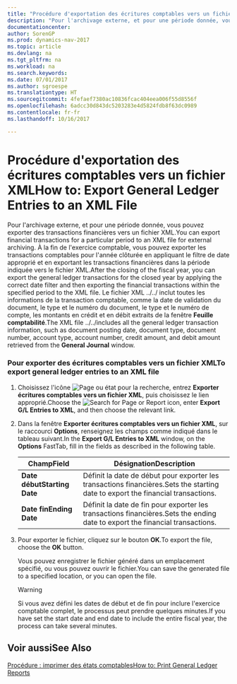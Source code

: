 ```yaml
---
title: "Procédure d'exportation des écritures comptables vers un fichier XML"
description: "Pour l'archivage externe, et pour une période donnée, vous pouvez exporter des transactions financières vers un fichier XML. À la fin de l'exercice comptable, vous pouvez exporter les transactions comptables pour l'année clôturée en appliquant le filtre de date approprié et en exportant les transactions financières dans la période indiquée vers le fichier XML. Le fichier XML ../../ inclut toutes les informations de la transaction comptable, comme la date de validation du document, le type et le numéro du document, le type et le numéro de compte, les montants en crédit et en débit extraits de la fenêtre **Feuille comptabilité**."
documentationcenter: 
author: SorenGP
ms.prod: dynamics-nav-2017
ms.topic: article
ms.devlang: na
ms.tgt_pltfrm: na
ms.workload: na
ms.search.keywords: 
ms.date: 07/01/2017
ms.author: sgroespe
ms.translationtype: HT
ms.sourcegitcommit: 4fefaef7380ac10836fcac404eea006f55d8556f
ms.openlocfilehash: 6adcc30d843dc5203283e4d5824fdb8f63dc0989
ms.contentlocale: fr-fr
ms.lasthandoff: 10/16/2017

---
```

# <a name="how-to-export-general-ledger-entries-to-an-xml-file"></a><span data-ttu-id="3e2b3-105">Procédure d'exportation des écritures comptables vers un fichier XML</span><span class="sxs-lookup"><span data-stu-id="3e2b3-105">How to: Export General Ledger Entries to an XML File</span></span>
<span data-ttu-id="3e2b3-106">Pour l'archivage externe, et pour une période donnée, vous pouvez exporter des transactions financières vers un fichier XML.</span><span class="sxs-lookup"><span data-stu-id="3e2b3-106">You can export financial transactions for a particular period to an XML file for external archiving.</span></span> <span data-ttu-id="3e2b3-107">À la fin de l'exercice comptable, vous pouvez exporter les transactions comptables pour l'année clôturée en appliquant le filtre de date approprié et en exportant les transactions financières dans la période indiquée vers le fichier XML.</span><span class="sxs-lookup"><span data-stu-id="3e2b3-107">After the closing of the fiscal year, you can export the general ledger transactions for the closed year by applying the correct date filter and then exporting the financial transactions within the specified period to the XML file.</span></span> <span data-ttu-id="3e2b3-108">Le fichier XML ../../ inclut toutes les informations de la transaction comptable, comme la date de validation du document, le type et le numéro du document, le type et le numéro de compte, les montants en crédit et en débit extraits de la fenêtre **Feuille comptabilité**.</span><span class="sxs-lookup"><span data-stu-id="3e2b3-108">The XML file ../../includes all the general ledger transaction information, such as document posting date, document type, document number, account type, account number, credit amount, and debit amount retrieved from the **General Journal** window.</span></span>  
  
### <a name="to-export-general-ledger-entries-to-an-xml-file"></a><span data-ttu-id="3e2b3-109">Pour exporter des écritures comptables vers un fichier XML</span><span class="sxs-lookup"><span data-stu-id="3e2b3-109">To export general ledger entries to an XML file</span></span>  
  
1.  <span data-ttu-id="3e2b3-110">Choisissez l'icône ![Page ou état pour la recherche](media/ui-search/search_small.png "Page ou état pour la recherche"), entrez **Exporter écritures comptables vers un fichier XML**, puis choisissez le lien approprié.</span><span class="sxs-lookup"><span data-stu-id="3e2b3-110">Choose the ![Search for Page or Report](media/ui-search/search_small.png "Search for Page or Report icon") icon, enter **Export G/L Entries to XML**, and then choose the relevant link.</span></span>  
  
2.  <span data-ttu-id="3e2b3-111">Dans la fenêtre **Exporter écritures comptables vers un fichier XML**, sur le raccourci **Options**, renseignez les champs comme indiqué dans le tableau suivant.</span><span class="sxs-lookup"><span data-stu-id="3e2b3-111">In the **Export G/L Entries to XML** window, on the **Options** FastTab, fill in the fields as described in the following table.</span></span>  
  
    |<span data-ttu-id="3e2b3-112">Champ</span><span class="sxs-lookup"><span data-stu-id="3e2b3-112">Field</span></span>|<span data-ttu-id="3e2b3-113">Désignation</span><span class="sxs-lookup"><span data-stu-id="3e2b3-113">Description</span></span>|  
    |---------------------------------|---------------------------------------|  
    |<span data-ttu-id="3e2b3-114">**Date début**</span><span class="sxs-lookup"><span data-stu-id="3e2b3-114">**Starting Date**</span></span>|<span data-ttu-id="3e2b3-115">Définit la date de début pour exporter les transactions financières.</span><span class="sxs-lookup"><span data-stu-id="3e2b3-115">Sets the starting date to export the financial transactions.</span></span>|  
    |<span data-ttu-id="3e2b3-116">**Date fin**</span><span class="sxs-lookup"><span data-stu-id="3e2b3-116">**Ending Date**</span></span>|<span data-ttu-id="3e2b3-117">Définit la date de fin pour exporter les transactions financières.</span><span class="sxs-lookup"><span data-stu-id="3e2b3-117">Sets the ending date to export the financial transactions.</span></span>|  
  
3.  <span data-ttu-id="3e2b3-118">Pour exporter le fichier, cliquez sur le bouton **OK**.</span><span class="sxs-lookup"><span data-stu-id="3e2b3-118">To export the file, choose the **OK** button.</span></span>  
  
     <span data-ttu-id="3e2b3-119">Vous pouvez enregistrer le fichier généré dans un emplacement spécifié, ou vous pouvez ouvrir le fichier.</span><span class="sxs-lookup"><span data-stu-id="3e2b3-119">You can save the generated file to a specified location, or you can open the file.</span></span>  
  
    > [!WARNING]  
    >  <span data-ttu-id="3e2b3-120">Si vous avez défini les dates de début et de fin pour inclure l'exercice comptable complet, le processus peut prendre quelques minutes.</span><span class="sxs-lookup"><span data-stu-id="3e2b3-120">If you have set the start date and end date to include the entire fiscal year, the process can take several minutes.</span></span>  
  
## <a name="see-also"></a><span data-ttu-id="3e2b3-121">Voir aussi</span><span class="sxs-lookup"><span data-stu-id="3e2b3-121">See Also</span></span>  
 [<span data-ttu-id="3e2b3-122">Procédure : imprimer des états comptables</span><span class="sxs-lookup"><span data-stu-id="3e2b3-122">How to: Print General Ledger Reports</span></span>](how-to-print-general-ledger-reports.md)
